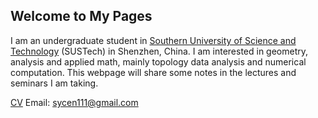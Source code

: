## Welcome to My Pages
I am an undergraduate student in [Southern University of Science and Technology](https://www.sustech.edu.cn/) (SUSTech) in Shenzhen, China. I am interested in geometry, analysis and applied math, mainly topology data analysis and numerical computation. This webpage will share some notes in the lectures and seminars I am taking.

 <a href="CV_SiyuCen.pdf" target="_blank">CV</a>
 Email: sycen111@gmail.com
